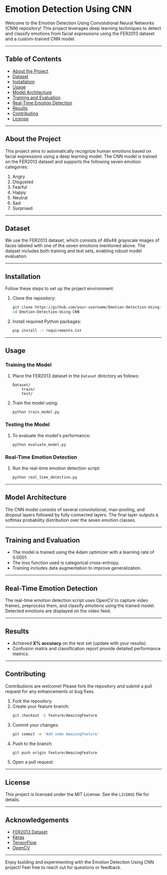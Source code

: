 # Emotion Detection Using CNN

Welcome to the Emotion Detection Using Convolutional Neural Networks (CNN) repository! This project leverages deep learning techniques to detect and classify emotions from facial expressions using the FER2013 dataset and a custom-trained CNN model.

---

## Table of Contents
- [About the Project](#about-the-project)
- [Dataset](#dataset)
- [Installation](#installation)
- [Usage](#usage)
- [Model Architecture](#model-architecture)
- [Training and Evaluation](#training-and-evaluation)
- [Real-Time Emotion Detection](#real-time-emotion-detection)
- [Results](#results)
- [Contributing](#contributing)
- [License](#license)

---

## About the Project
This project aims to automatically recognize human emotions based on facial expressions using a deep learning model. The CNN model is trained on the FER2013 dataset and supports the following seven emotion categories:

1. Angry
2. Disgusted
3. Fearful
4. Happy
5. Neutral
6. Sad
7. Surprised

---

## Dataset
We use the FER2013 dataset, which consists of 48x48 grayscale images of faces labeled with one of the seven emotions mentioned above. The dataset includes both training and test sets, enabling robust model evaluation.

---

## Installation
Follow these steps to set up the project environment:

1. Clone the repository:
   ```bash
   git clone https://github.com/your-username/Emotion-Detection-Using-CNN.git
   cd Emotion-Detection-Using-CNN
   ```

2. Install required Python packages:
   ```bash
   pip install -r requirements.txt
   ```

---

## Usage

### Training the Model
1. Place the FER2013 dataset in the `Dataset` directory as follows:
   ```
   Dataset/
       train/
       test/
   ```

2. Train the model using:
   ```bash
   python train_model.py
   ```

### Testing the Model
1. To evaluate the model's performance:
   ```bash
   python evaluate_model.py
   ```

### Real-Time Emotion Detection
1. Run the real-time emotion detection script:
   ```bash
   python real_time_detection.py
   ```

---

## Model Architecture
The CNN model consists of several convolutional, max-pooling, and dropout layers followed by fully connected layers. The final layer outputs a softmax probability distribution over the seven emotion classes.

---

## Training and Evaluation
- The model is trained using the Adam optimizer with a learning rate of 0.0001.
- The loss function used is categorical cross-entropy.
- Training includes data augmentation to improve generalization.

---

## Real-Time Emotion Detection
The real-time emotion detection script uses OpenCV to capture video frames, preprocess them, and classify emotions using the trained model. Detected emotions are displayed on the video feed.

---

## Results
- Achieved **X% accuracy** on the test set (update with your results).
- Confusion matrix and classification report provide detailed performance metrics.

---

## Contributing
Contributions are welcome! Please fork the repository and submit a pull request for any enhancements or bug fixes.

1. Fork the repository.
2. Create your feature branch:
   ```bash
   git checkout -b feature/AmazingFeature
   ```
3. Commit your changes:
   ```bash
   git commit -m 'Add some AmazingFeature'
   ```
4. Push to the branch:
   ```bash
   git push origin feature/AmazingFeature
   ```
5. Open a pull request.

---

## License
This project is licensed under the MIT License. See the `LICENSE` file for details.

---

## Acknowledgements
- [FER2013 Dataset](https://www.kaggle.com/datasets/msambare/fer2013)
- [Keras](https://keras.io/)
- [TensorFlow](https://www.tensorflow.org/)
- [OpenCV](https://opencv.org/)

---

Enjoy building and experimenting with the Emotion Detection Using CNN project! Feel free to reach out for questions or feedback.
